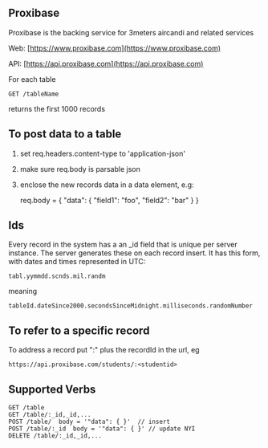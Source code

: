 ## Proxibase
Proxibase is the backing service for 3meters aircandi and related services

Web: [https://www.proxibase.com](https://www.proxibase.com)

API: [https://api.proxibase.com](https://api.proxibase.com)

For each table

    GET /tableName

returns the first 1000 records

To post data to a table
----
1. set req.headers.content-type to 'application-json'
2. make sure req.body is parsable json
3. enclose the new records data in a data element, e.g: 

    req.body = {
      "data": {
        "field1": "foo",
        "field2": "bar" 
      }
    }

Ids
-----
Every record in the system has a an _id field that is unique per server instance.  The server generates these on each record insert.  It has this form, with dates and times represented in UTC: 

    tabl.yymmdd.scnds.mil.randm

meaning

    tableId.dateSince2000.secondsSinceMidnight.milliseconds.randomNumber

To refer to a specific record
--------
To address a record put ":" plus the recordId in the url, eg

    https://api.proxibase.com/students/:<studentid>

Supported Verbs
----------

    GET /table
    GET /table/:_id,_id,... 
    POST /table/  body = '"data": { }'  // insert
    POST /table/:_id  body = '"data": { }' // update NYI 
    DELETE /table/:_id,_id,...

